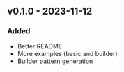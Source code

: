 ## v0.1.0 - 2023-11-12
### Added
* Better README
* More examples (basic and builder)
* Builder pattern generation 
